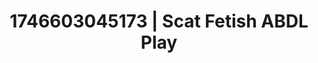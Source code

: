 ---
categories:
- Femme domination
- AI-generated
- Close contact
- Subtle dominance
- Pleasure activism
- ASMR
- Soft domination
- Cosplay
image: /assets/images/1746603045173.jpg
layout: post
seo:
  description: Featured content with high-quality Scat Fetish, ABDL Play. HD images
    available.
  keywords: Scat Fetish, ABDL Play
  og_image: /assets/images/1746603045173.jpg
  schema_type: VisualArtwork
tags:
- ABDL Play
- Scat Fetish
- '#1746603045173'
title: 1746603045173 | Scat Fetish ABDL Play
---